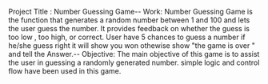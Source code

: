Project Title   :    Number Guessing Game--
Work:
Number Guessing Game is the function that generates a random number between 1 and 100 and lets the user guess the number. It provides feedback on whether the guess is too low , too high, or correct. User have 5 chances to guess a number if he/she guess right it will show you won othewise show "the game is over " and tell the Answer.-- 
Objective:
The main objective of this game is to assist the user in guessing a randomly generated number. simple logic and control flow have been used in this game.
